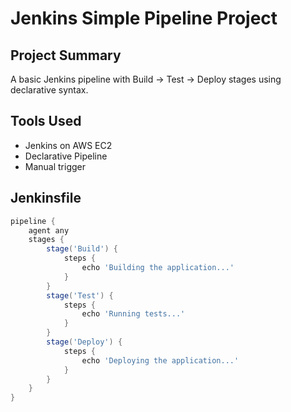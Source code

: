 # Jenkins Simple Pipeline Project

## Project Summary
A basic Jenkins pipeline with Build → Test → Deploy stages using declarative syntax.

## Tools Used
- Jenkins on AWS EC2
- Declarative Pipeline
- Manual trigger

## Jenkinsfile
```groovy
pipeline {
    agent any
    stages {
        stage('Build') {
            steps {
                echo 'Building the application...'
            }
        }
        stage('Test') {
            steps {
                echo 'Running tests...'
            }
        }
        stage('Deploy') {
            steps {
                echo 'Deploying the application...'
            }
        }
    }
}
